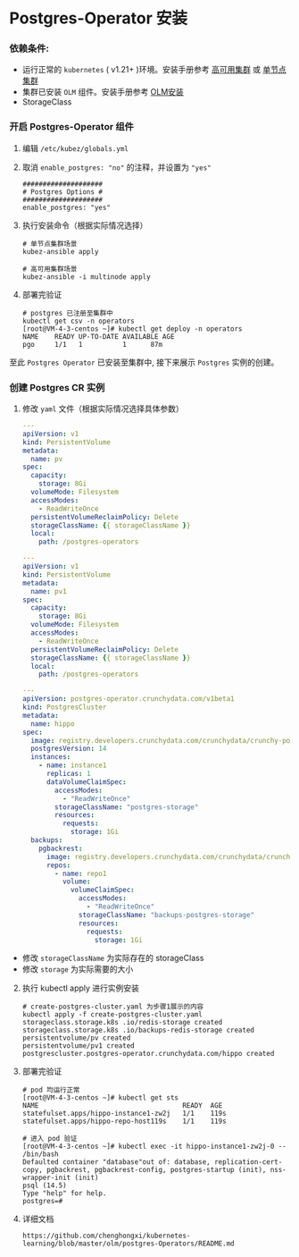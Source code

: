 # Postgres-Operator 安装

### 依赖条件:
- 运行正常的 `kubernetes` ( v1.21+ )环境。安装手册参考 [高可用集群](../install/multinode.md) 或 [单节点集群](../install/all-in-one.md)
- 集群已安装 `OLM` 组件。安装手册参考 [OLM安装](../paas/olm.md)
- StorageClass

### 开启 Postgres-Operator 组件
1. 编辑 `/etc/kubez/globals.yml`

2. 取消 `enable_postgres: "no"` 的注释，并设置为 `"yes"`
    ```shell
    ####################
    # Postgres Options #
    ####################
    enable_postgres: "yes"
    ```
3. 执行安装命令（根据实际情况选择）
    ```shell
    # 单节点集群场景
    kubez-ansible apply

    # 高可用集群场景
    kubez-ansible -i multinode apply
    ```
4. 部署完验证
    ```shell
    # postgres 已注册至集群中
    kubectl get csv -n operators
    [root@VM-4-3-centos ~]# kubectl get deploy -n operators
    NAME    READY UP-TO-DATE AVAILABLE AGE
    pgo     1/1   1          1      87m 
   
至此 `Postgres Operator` 已安装至集群中, 接下来展示 `Postgres` 实例的创建。

### 创建 Postgres CR 实例
1. 修改 `yaml` 文件（根据实际情况选择具体参数）
   ```yaml
   ---
   apiVersion: v1
   kind: PersistentVolume
   metadata:
     name: pv
   spec:
     capacity:
       storage: 8Gi
     volumeMode: Filesystem
     accessModes:
       - ReadWriteOnce
     persistentVolumeReclaimPolicy: Delete
     storageClassName: {{ storageClassName }}
     local:
       path: /postgres-operators

   ---
   apiVersion: v1
   kind: PersistentVolume
   metadata:
     name: pv1
   spec:
     capacity:
       storage: 8Gi
     volumeMode: Filesystem
     accessModes:
       - ReadWriteOnce
     persistentVolumeReclaimPolicy: Delete
     storageClassName: {{ storageClassName }}
     local:
       path: /postgres-operators

   ---
   apiVersion: postgres-operator.crunchydata.com/v1beta1
   kind: PostgresCluster
   metadata:
     name: hippo
   spec:
     image: registry.developers.crunchydata.com/crunchydata/crunchy-postgres:ubi8-14.5-1
     postgresVersion: 14
     instances:
       - name: instance1
         replicas: 1
         dataVolumeClaimSpec:
           accessModes:
             - "ReadWriteOnce"
           storageClassName: "postgres-storage"
           resources:
             requests:
               storage: 1Gi
     backups:
       pgbackrest:
         image: registry.developers.crunchydata.com/crunchydata/crunchy-pgbackrest:ubi8-2.40-1
         repos:
           - name: repo1
             volume:
               volumeClaimSpec:
                 accessModes:
                   - "ReadWriteOnce"
                 storageClassName: "backups-postgres-storage"
                 resources:
                   requests:
                     storage: 1Gi
   ```
- 修改 `storageClassName` 为实际存在的 storageClass
- 修改 `storage` 为实际需要的大小

2. 执行 kubectl apply 进行实例安装  
   ```shell
   # create-postgres-cluster.yaml 为步骤1展示的内容
   kubectl apply -f create-postgres-cluster.yaml
   storageclass.storage.k8s .io/redis-storage created
   storageclass.storage.k8s .io/backups-redis-storage created
   persistentvolume/pv created
   persistentvolume/pv1 created
   postgrescluster.postgres-operator.crunchydata.com/hippo created
   ```   

3. 部署完验证
   ```shell
   # pod 均运行正常
   [root@VM-4-3-centos ~]# kubectl get sts 
   NAME                                    READY  AGE
   statefulset.apps/hippo-instance1-zw2j   1/1    119s
   statefulset.apps/hippo-repo-host119s    1/1    119s
   
   # 进入 pod 验证
   [root@VM-4-3-centos ~]# kubectl exec -it hippo-instance1-zw2j-0 -- /bin/bash
   Defaulted container "database"out of: database, replication-cert-copy, pgbackrest, pgbackrest-config, postgres-startup (init), nss-wrapper-init (init)
   psql (14.5)
   Type "help" for help.
   postgres=#
   ```
4. 详细文档
   ```shell
   https://github.com/chenghongxi/kubernetes-learning/blob/master/olm/postgres-Operators/README.md
   ```
